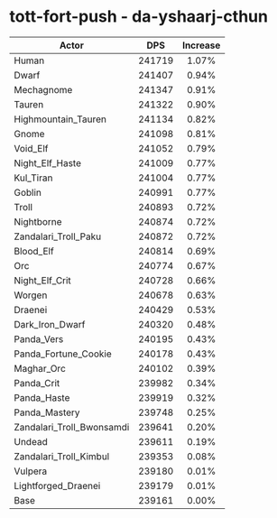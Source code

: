 # tott-fort-push - da-yshaarj-cthun
| Actor | DPS | Increase |
|---|:---:|:---:|
|Human|241719|1.07%|
|Dwarf|241407|0.94%|
|Mechagnome|241347|0.91%|
|Tauren|241322|0.90%|
|Highmountain_Tauren|241134|0.82%|
|Gnome|241098|0.81%|
|Void_Elf|241052|0.79%|
|Night_Elf_Haste|241009|0.77%|
|Kul_Tiran|241004|0.77%|
|Goblin|240991|0.77%|
|Troll|240893|0.72%|
|Nightborne|240874|0.72%|
|Zandalari_Troll_Paku|240872|0.72%|
|Blood_Elf|240814|0.69%|
|Orc|240774|0.67%|
|Night_Elf_Crit|240728|0.66%|
|Worgen|240678|0.63%|
|Draenei|240429|0.53%|
|Dark_Iron_Dwarf|240320|0.48%|
|Panda_Vers|240195|0.43%|
|Panda_Fortune_Cookie|240178|0.43%|
|Maghar_Orc|240102|0.39%|
|Panda_Crit|239982|0.34%|
|Panda_Haste|239919|0.32%|
|Panda_Mastery|239748|0.25%|
|Zandalari_Troll_Bwonsamdi|239641|0.20%|
|Undead|239611|0.19%|
|Zandalari_Troll_Kimbul|239353|0.08%|
|Vulpera|239180|0.01%|
|Lightforged_Draenei|239179|0.01%|
|Base|239161|0.00%|
